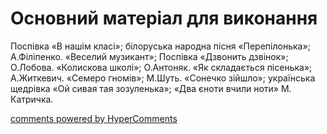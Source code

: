 <div id="hypercomments_widget" class="js-hypercomments-widget invisible"></div>


# Основний матеріал для виконання

Поспівка «В нашім класі»; білоруська народна пісня «Перепілонька»; А.Філіпенко. «Веселий музикант»; Поспівка  «Дзвонить дзвінок»; О.Лобова. «Колискова школі»; О.Антоняк. «Як складається пісенька»; А.Житкевич. «Семеро гномів»; М.Шуть. «Сонечко зійшло»; українська щедрівка «Ой сивая тая зозуленька»; «Два єноти вчили ноти» М. Катричка. 

<div class="js-hypercomments-container">
    <a href="http://hypercomments.com" class="hc-link" title="comments widget">comments powered by HyperComments</a>
</div>